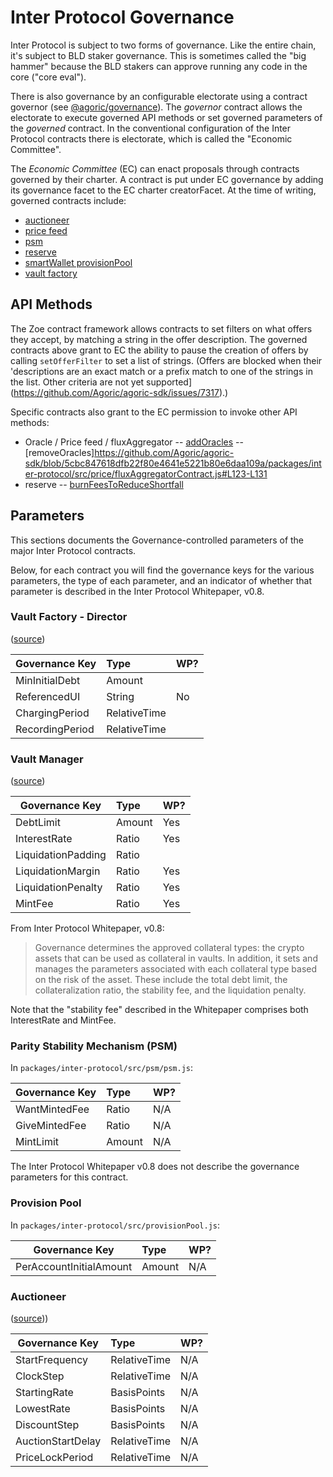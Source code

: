 # Inter Protocol Governance

Inter Protocol is subject to two forms of governance. Like the entire chain, it's subject to BLD staker governance. This is sometimes called the "big hammer" because the BLD stakers can approve running any code in the core ("core eval").

There is also governance by an configurable electorate using a contract governor (see [@agoric/governance](../../governance)). The _governor_ contract allows the electorate to execute governed API methods or set governed parameters of the _governed_ contract. In the conventional configuration of the Inter Protocol contracts there is electorate, which is called the "Economic Committee".

The *Economic Committee* (EC) can enact proposals through contracts governed by their charter. A contract is put under EC governance by adding its governance facet to the EC charter creatorFacet. At the time of writing, governed contracts include:

- [auctioneer](https://github.com/Agoric/agoric-sdk/blob/5cbc847618dfb22f80e4641e5221b80e6daa109a/packages/inter-protocol/src/proposals/committee-proposal.js#L100-L102)
- [price feed](https://github.com/Agoric/agoric-sdk/blob/5cbc847618dfb22f80e4641e5221b80e6daa109a/packages/inter-protocol/src/proposals/price-feed-proposal.js#L219-L224)
- [psm](https://github.com/Agoric/agoric-sdk/blob/5cbc847618dfb22f80e4641e5221b80e6daa109a/packages/inter-protocol/src/proposals/startPSM.js#L189-L193)
- [reserve](https://github.com/Agoric/agoric-sdk/blob/5cbc847618dfb22f80e4641e5221b80e6daa109a/packages/inter-protocol/src/proposals/committee-proposal.js#L89-L94)
- [smartWallet provisionPool](https://github.com/Agoric/agoric-sdk/blob/5cbc847618dfb22f80e4641e5221b80e6daa109a/packages/vats/src/core/startWalletFactory.js#L248-L253)
- [vault factory](https://github.com/Agoric/agoric-sdk/blob/5cbc847618dfb22f80e4641e5221b80e6daa109a/packages/inter-protocol/src/proposals/committee-proposal.js#L95-L97)


## API Methods

The Zoe contract framework allows contracts to set filters on what offers they accept, by matching a string in the offer description. The governed contracts above grant to EC the ability to pause the creation of offers by calling `setOfferFilter` to set a list of strings. (Offers are blocked when their 'descriptions are an exact match or a prefix match to one of the strings in the list.  Other criteria are not yet supported](https://github.com/Agoric/agoric-sdk/issues/7317).)

Specific contracts also grant to the EC permission to invoke other API methods:
- Oracle / Price feed / fluxAggregator
-- [addOracles](https://github.com/Agoric/agoric-sdk/blob/5cbc847618dfb22f80e4641e5221b80e6daa109a/packages/inter-protocol/src/price/fluxAggregatorContract.js#L113-L121)
-- [removeOracles]https://github.com/Agoric/agoric-sdk/blob/5cbc847618dfb22f80e4641e5221b80e6daa109a/packages/inter-protocol/src/price/fluxAggregatorContract.js#L123-L131
- reserve
-- [burnFeesToReduceShortfall](https://github.com/Agoric/agoric-sdk/blob/5cbc847618dfb22f80e4641e5221b80e6daa109a/packages/inter-protocol/src/reserve/assetReserve.js#L281)

## Parameters

This sections documents the Governance-controlled parameters of the major Inter Protocol contracts.

Below, for each contract you will find the governance keys for the various parameters,
the type of each parameter, and an indicator of whether that parameter is described in
the Inter Protocol Whitepaper, v0.8.  

### Vault Factory - Director
([source](https://github.com/Agoric/agoric-sdk/blob/5cbc847618dfb22f80e4641e5221b80e6daa109a/packages/inter-protocol/src/vaultFactory/params.js#L35-L39))

| Governance Key     | Type              | WP? |
| ------------------ | :---------------- | --- |
| MinInitialDebt     | Amount            |     |
| ReferencedUI       | String            | No  |
| ChargingPeriod     | RelativeTime      |     |
| RecordingPeriod    | RelativeTime      |     |


### Vault Manager

([source](https://github.com/Agoric/agoric-sdk/blob/5cbc847618dfb22f80e4641e5221b80e6daa109a/packages/inter-protocol/src/vaultFactory/params.js#L96-L101))

| Governance Key     | Type              | WP? |
| ------------------ | :---------------- | --- |
| DebtLimit          | Amount            | Yes |
| InterestRate       | Ratio             | Yes |
| LiquidationPadding | Ratio             |     |
| LiquidationMargin  | Ratio             | Yes |
| LiquidationPenalty | Ratio             | Yes |
| MintFee            | Ratio             | Yes |

From Inter Protocol Whitepaper, v0.8:  
>Governance determines the approved collateral types: the crypto assets that can be used as collateral in vaults. In addition, it sets and manages the parameters associated with each collateral type based on the risk of the asset. These include the total debt limit, the collateralization ratio, the stability fee, and the liquidation penalty. 

Note that the "stability fee" described in the Whitepaper comprises both InterestRate and MintFee.

### Parity Stability Mechanism (PSM)

In `packages/inter-protocol/src/psm/psm.js`:

| Governance Key     | Type                | WP? |
| ------------------ | :------------------ | --- |
| WantMintedFee      | Ratio               | N/A |
| GiveMintedFee      | Ratio               | N/A |
| MintLimit          | Amount              | N/A |

The Inter Protocol Whitepaper v0.8 does not describe the governance parameters
for this contract.

### Provision Pool

In `packages/inter-protocol/src/provisionPool.js`:

| Governance Key          | Type    | WP? |
| ----------------------- | :------ | --- |
| PerAccountInitialAmount | Amount  | N/A |

### Auctioneer

([source](
https://github.com/Agoric/agoric-sdk/blob/5cbc847618dfb22f80e4641e5221b80e6daa109a/packages/inter-protocol/src/auction/params.js#L58-L68)))

| Governance Key            | Type          | WP? |
| ------------------------- | :------------ | --- |
| StartFrequency            | RelativeTime  | N/A |
| ClockStep                 | RelativeTime  | N/A |
| StartingRate              | BasisPoints   | N/A |
| LowestRate                | BasisPoints   | N/A |
| DiscountStep              | BasisPoints   | N/A |
| AuctionStartDelay         | RelativeTime  | N/A |
| PriceLockPeriod           | RelativeTime  | N/A |
